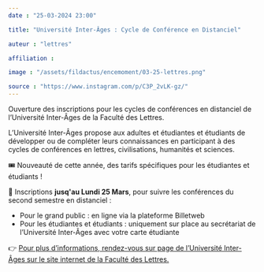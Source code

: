 ```yaml
---
date : "25-03-2024 23:00"

title: "Université Inter-Âges : Cycle de Conférence en Distanciel"

auteur : "lettres" 

affiliation :

image : "/assets/fildactus/encemoment/03-25-lettres.png"

source : "https://www.instagram.com/p/C3P_2vLK-gz/"
---
```


Ouverture des inscriptions pour les cycles de conférences en distanciel de l’Université Inter-Âges de la Faculté des Lettres.

L’Université Inter-Âges propose aux adultes et étudiantes et étudiants de développer ou de compléter leurs connaissances en participant à des cycles de conférences en lettres, civilisations, humanités et sciences.

🎟️ Nouveauté de cette année, des tarifs spécifiques pour les étudiantes et étudiants !

📝 Inscriptions __jusq'au Lundi 25 Mars__, pour suivre les conférences du second semestre en distanciel :  
- Pour le grand public : en ligne via la plateforme Billetweb  
- Pour les étudiantes et étudiants : uniquement sur place au secrétariat de l’Université Inter-Âges avec votre carte étudiante

👉 [Pour plus d’informations, rendez-vous sur page de l’Université Inter-Âges sur le site internet de la Faculté des Lettres.](https://lettres.sorbonne-universite.fr/formation/formation-tout-au-long-de-la-vie/universite-inter-ages)